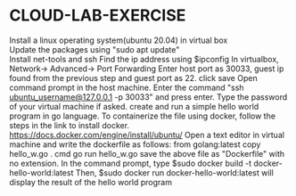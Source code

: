 # CLOUD-LAB-EXERCISE

Install a linux operating system(ubuntu 20.04) in virtual box\
Update the packages using "sudo apt update"\
Install net-tools and ssh
Find the ip address using $ipconfig
In virtualbox, Network-> Advanced-> Port Forwarding
Enter host port as 30033, guest ip found from the previous step and guest port as 22.
click save
Open command prompt in the host machine.
Enter the command "ssh ubuntu_username@127.0.0.1 -p 30033" and press enter.
Type the password of your virtual machine if asked.
create and run a simple hello world program in go language.
To containerize the file using docker, follow the steps in the link to install docker.
https://docs.docker.com/engine/install/ubuntu/
Open a text editor in virtual machine and write the dockerfile as follows:
from golang:latest
copy hello_w.go .
cmd go run hello_w.go
save the above file as "Dockerfile" with no extension.
In the command prompt, type $sudo docker build -t docker-hello-world:latest 
Then, $sudo docker run docker-hello-world:latest will display the result of the hello world program
